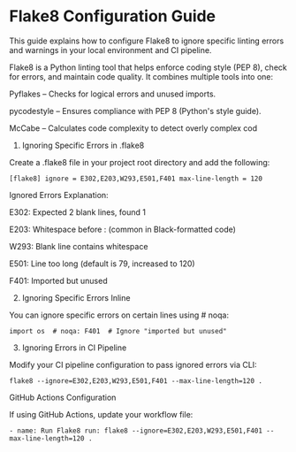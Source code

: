 # Flake8 Configuration Guide

This guide explains how to configure Flake8 to ignore specific linting errors and warnings in your local environment and CI pipeline.

Flake8 is a Python linting tool that helps enforce coding style (PEP 8), check for errors, and maintain code quality. It combines multiple tools into one:

Pyflakes – Checks for logical errors and unused imports.

pycodestyle – Ensures compliance with PEP 8 (Python's style guide).

McCabe – Calculates code complexity to detect overly complex cod


1. Ignoring Specific Errors in .flake8

Create a .flake8 file in your project root directory and add the following:

`[flake8]
ignore = E302,E203,W293,E501,F401
max-line-length = 120`

Ignored Errors Explanation:

E302: Expected 2 blank lines, found 1

E203: Whitespace before : (common in Black-formatted code)

W293: Blank line contains whitespace

E501: Line too long (default is 79, increased to 120)

F401: Imported but unused

2. Ignoring Specific Errors Inline

You can ignore specific errors on certain lines using # noqa:

`import os  # noqa: F401  # Ignore "imported but unused"`

3. Ignoring Errors in CI Pipeline

Modify your CI pipeline configuration to pass ignored errors via CLI:

`flake8 --ignore=E302,E203,W293,E501,F401 --max-line-length=120 .`

GitHub Actions Configuration

If using GitHub Actions, update your workflow file:

`- name: Run Flake8
  run: flake8 --ignore=E302,E203,W293,E501,F401 --max-line-length=120 .`

